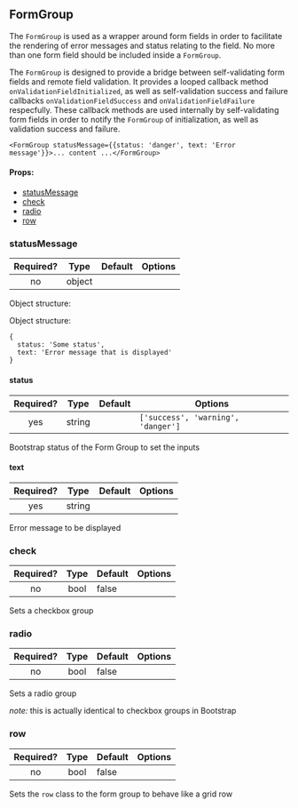 ## FormGroup

The `FormGroup` is used as a wrapper around form fields in order to facilitate the rendering of error messages and status relating to the field. No more than one form field should be included inside a `FormGroup`.

The `FormGroup` is designed to provide a bridge between self-validating form fields and remote field validation. It provides a looped callback method `onValidationFieldInitialized`, as well as self-validation success and failure callbacks `onValidationFieldSuccess` and `onValidationFieldFailure` respecfully. These callback methods are used internally by self-validating form fields in order to notify the `FormGroup` of initialization, as well as validation success and failure.

```JSX
<FormGroup statusMessage={{status: 'danger', text: 'Error message'}}>... content ...</FormGroup>
```

#### Props:
* [statusMessage](#statusmessage)
* [check](#check)
* [radio](#radio)
* [row](#row)

### statusMessage

| Required? | Type | Default | Options |
|:---:|:---:|---|---|
| no | object | | |

Object structure:

Object structure: 

```
{
  status: 'Some status',
  text: 'Error message that is displayed'
}
```

#### status

| Required? | Type | Default | Options |
|:---:|:---:|---|---|
| yes | string | | `['success', 'warning', 'danger']` |

Bootstrap status of the Form Group to set the inputs

#### text

| Required? | Type | Default | Options |
|:---:|:---:|---|---|
| yes | string | |  |

Error message to be displayed

### check

| Required? | Type | Default | Options |
|:---:|:---:|---|---|
| no | bool | false | |

Sets a checkbox group

### radio

| Required? | Type | Default | Options |
|:---:|:---:|---|---|
| no | bool | false | |

Sets a radio group

*note:* this is actually identical to checkbox groups in Bootstrap

### row

| Required? | Type | Default | Options |
|:---:|:---:|---|---|
| no | bool | false | |

Sets the `row` class to the form group to behave like a grid row